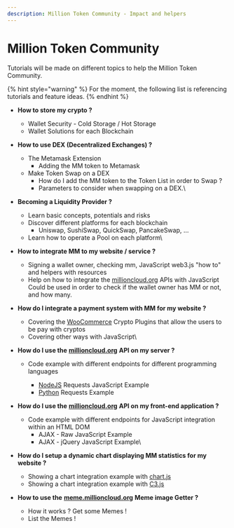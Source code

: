```yaml
---
description: Million Token Community - Impact and helpers
---
```


# Million Token Community

Tutorials will be made on different topics to help the Million Token Community.

{% hint style="warning" %}
For the moment, the following list is referencing tutorials and feature ideas.
{% endhint %}

*   **How to store my crypto ?**

    * Wallet Security - Cold Storage / Hot Storage
    * Wallet Solutions for each Blockchain


* **How to use DEX (Decentralized Exchanges) ?**
  * The Metamask Extension
    * Adding the MM token to Metamask
  * Make Token Swap on a DEX
    * How do I add the MM token to the Token List in order to Swap ?
    * Parameters to consider when swapping on a DEX.\

* **Becoming a Liquidity Provider ?**
  * Learn basic concepts, potentials and risks
  * Discover different platforms for each blockchain
    * Uniswap, SushiSwap, QuickSwap, PancakeSwap, ...
  * Learn how to operate a Pool on each platform\

*   **How to integrate MM to my website / service ?**

    * Signing a wallet owner, checking mm, JavaScript web3.js "how to" and helpers with resources
    * Help on how to integrate the [millioncloud.org](https://app.gitbook.com/s/-MjEisjPGZ0O9KoQLO6T/) APIs with JavaScript \
      Could be used in order to check if the wallet owner has MM or not, and how many.


* **How do I integrate a payment system with MM for my website ?**
  * Covering the [WooCommerce](https://woocommerce.com) Crypto Plugins that allow the users to be pay with cryptos
  * Covering other ways with JavaScript\

* **How do I use the** [**millioncloud.org**](https://millioncloud.org) **API on my server ?**
  *   Code example with different endpoints for different programming languages

      * [NodeJS](https://nodejs.org/en) Requests JavaScript Example
      * [Python](https://www.python.org) Requests Example


* **How do I use the** [**millioncloud.org**](https://millioncloud.org) **API on my front-end application ?**
  * Code example with different endpoints for JavaScript integration within an HTML DOM
    * AJAX - Raw JavaScript Example
    * AJAX - jQuery JavaScript Example\

*   **How do I setup a dynamic chart displaying MM statistics for my website ?**

    * Showing a chart integration example with [chart.js](https://www.chartjs.org)
    * Showing a chart integration example with [C3.js](https://c3js.org)


* **How to use the** [**meme.millioncloud.org**](https://meme.millioncloud.org) **Meme image Getter ?**
  * How it works ? Get some Memes !
  * List the Memes !

